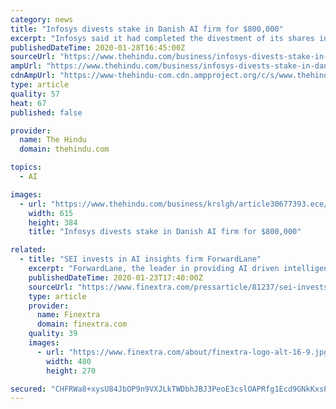 ```yaml
---
category: news
title: "Infosys divests stake in Danish AI firm for $800,000"
excerpt: "Infosys said it had completed the divestment of its shares in Unsilo A/S, a Danish artificial intelligence start-up focussed on advanced text analysis. On the minority investment made during 2016 in Unsilo A/S, Infosys said on January 28, 2020, it completed the divestment of its shares in Unsilo for a total consideration of almost $8,00,000 ..."
publishedDateTime: 2020-01-28T16:45:00Z
sourceUrl: "https://www.thehindu.com/business/infosys-divests-stake-in-danish-ai-firm-for-800000/article30677396.ece"
ampUrl: "https://www.thehindu.com/business/infosys-divests-stake-in-danish-ai-firm-for-800000/article30677396.ece/amp/"
cdnAmpUrl: "https://www-thehindu-com.cdn.ampproject.org/c/s/www.thehindu.com/business/infosys-divests-stake-in-danish-ai-firm-for-800000/article30677396.ece/amp/"
type: article
quality: 57
heat: 67
published: false

provider:
  name: The Hindu
  domain: thehindu.com

topics:
  - AI

images:
  - url: "https://www.thehindu.com/business/krslgh/article30677393.ece/ALTERNATES/LANDSCAPE_615/29THBUINFOSYS"
    width: 615
    height: 384
    title: "Infosys divests stake in Danish AI firm for $800,000"

related:
  - title: "SEI invests in AI insights firm ForwardLane"
    excerpt: "ForwardLane, the leader in providing AI driven intelligence to financial services professionals, is thrilled to announce SEI Venture's strategic investment into the company, to accelerate growth and the provision of powerful, personalized insights for ..."
    publishedDateTime: 2020-01-23T17:40:00Z
    sourceUrl: "https://www.finextra.com/pressarticle/81237/sei-invests-in-ai-insights-firm-forwardlane"
    type: article
    provider:
      name: Finextra
      domain: finextra.com
    quality: 39
    images:
      - url: "https://www.finextra.com/about/finextra-logo-alt-16-9.jpg"
        width: 480
        height: 270

secured: "CHFRWa8+xysU84JbOP9n9VXJLkTWDbhJBJ3PeoE3cslOAPRfg1Ecd9GNkKxsPjinzuRxLKy8HxsKr6UN0zYFPxeLwLr7jUKd91vzaWh0c7MADZvhfopXR0YKtBhpJlxFq519yTwg0vL1c7i0LSPyCckdDRB+SCOofvXbeaoG7NVNY2uUe68zo0YqrbeJuhMHqn15x38yduF6yIpDW9V4nueystilZToXmPNqVLUc+NS2zkjiTY9bcG/29g3N4tW1j2OA5/OK5wAMeJe0qo6C5rMh1xsUomSkExtuI2bT9zYgrtT9cONK3XYMEEuiULQi;P5zIClBdsPFULY5/klDT4w=="
---
```


